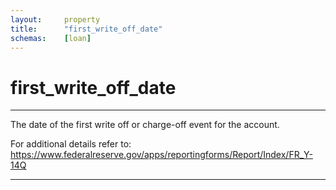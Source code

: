 ```yaml
---
layout:     property
title:      "first_write_off_date"
schemas:    [loan]
---
```


# first_write_off_date

---

The date of the first write off or charge-off event for the account.

For additional details refer to: https://www.federalreserve.gov/apps/reportingforms/Report/Index/FR_Y-14Q

--- 